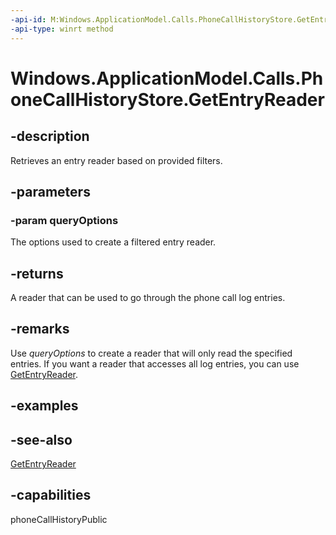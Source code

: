 ```yaml
---
-api-id: M:Windows.ApplicationModel.Calls.PhoneCallHistoryStore.GetEntryReader(Windows.ApplicationModel.Calls.PhoneCallHistoryEntryQueryOptions)
-api-type: winrt method
---
```


<!-- Method syntax
public Windows.ApplicationModel.Calls.PhoneCallHistoryEntryReader GetEntryReader(Windows.ApplicationModel.Calls.PhoneCallHistoryEntryQueryOptions queryOptions)
-->

# Windows.ApplicationModel.Calls.PhoneCallHistoryStore.GetEntryReader

## -description
Retrieves an entry reader based on provided filters.

## -parameters
### -param queryOptions
The options used to create a filtered entry reader.

## -returns
A reader that can be used to go through the phone call log entries.

## -remarks
Use *queryOptions* to create a reader that will only read the specified entries. If you want a reader that accesses all log entries, you can use [GetEntryReader](phonecallhistorystore_getentryreader_641155997.md).

## -examples

## -see-also
[GetEntryReader](phonecallhistorystore_getentryreader_641155997.md)

## -capabilities
phoneCallHistoryPublic